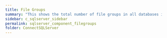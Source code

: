 ```yaml
---
title: ﻿File Groups
summary: "This shows the total number of file groups in all databases in this SQL Server."
sidebar: c_sqlserver_sidebar
permalink: sqlserver_component_filegroups
folder: ConnectSQLServer
---
```

